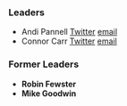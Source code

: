 ### Leaders

* Andi Pannell [Twitter](https://twitter.com/dr0idandy) [email](mailto:andrew.pannell@owasp.org)
* Connor Carr [Twitter](https://twitter.com/iconnorclast) [email](mailto:connor.carr@owasp.org)

### Former Leaders

* **Robin Fewster**
* **Mike Goodwin**

